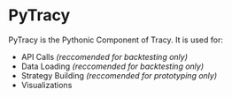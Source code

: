 # PyTracy
PyTracy is the Pythonic Component of Tracy. It is used for:
- API Calls *(reccomended for backtesting only)*
- Data Loading *(reccomended for backtesting only)*
- Strategy Building *(reccomended for prototyping only)*
- Visualizations 



